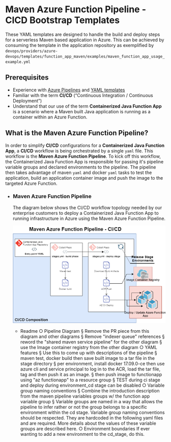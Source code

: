 # Maven Azure Function Pipeline - CICD Bootstrap Templates

These YAML templates are designed to handle the build and deploy steps for a serverless Maven based application in Azure. This can be achieved by consuming the template in the application repository as exemplified by `devops/providers/azure-devops/templates/function_app_maven/examples/maven_function_app_usage_example.yml`

## Prerequisites

- Experience with [Azure Pipelines](https://docs.microsoft.com/en-us/azure/devops/pipelines/get-started/key-pipelines-concepts?view=azure-devops) and [YAML templates](https://docs.microsoft.com/en-us/azure/devops/pipelines/yaml-schema?view=azure-devops&tabs=schema%2Cparameter-schema)
- Familiar with the term **CI/CD** (“Continuous Integration / Continuous Deployment”)
- Understand that our use of the term **Containerized Java Function App** is a scenario where a Maven built Java application is running as a container within an Azure Function.

## What is the Maven Azure Function Pipeline?

In order to simplify **CI/CD** configurations for a **Containerized Java Function App**, a **CI/CD** workflow is being orchestrated by a single `yaml` file. This workflow is the **Maven Azure Function Pipeline**. To kick off this workflow, the Containerized Java Function App is responsible for passing it's pipeline variable groups and declared environments to the pipeline. The pipeline then takes advantage of maven `yaml` and docker `yaml` tasks to test the application, build an application container image and push the image to the targeted Azure Function.

- ### Maven Azure Function Pipeline


    The diagram below shows the CI/CD workflow topology needed by our enterprise customers to deploy a Containerized Java Function App to running infrastructure in Azure using the Maven Azure Function Pipeline.


    ![Maven Azure Function Pipeline CI/CD WORKFLOW](./.images/CICD_Maven_Azure_Function_Pipeline_v1.png)


	- Readme
		○ Pipeline Diagram
			§ Remove the PR piece from this diagram and other diagrams
			§ Remove "indexer queue" references
			§ reword the "shared maven service pipeline" for the other diagram
			§ use the Image container registry from the other diagram
		○ YAML features
			§ Use this to come up with descriptions of the pipeline
			§ maven test, docker build then save built image to a tar file in the stage directory
			§ per environment, install docker 17.09.0-ce then use azure cli and service principal to log in to the ACR, load the tar file, tag  and then push it as an image.
			§ then push image to functionapp using "az functionapp" to a resource group
			§ TEST during ci stage and deploy during environment_cd stage can be disabled
		○ Variable group naming conventions
			§ Combine the introduction description from the maven pipeline variables groups w/ the function app variable group
			§ Variable groups are named in a way that allows the pipeline to infer rather or not the group belongs to a specific environment within the cd stage. Variable group naming conventions should be respected. They are hardcoded in the following yaml files and are required. More details about the values of these variable groups are described here.
		○ Environment boundaries
If ever wanting to add a new environment to the cd_stage, do this.